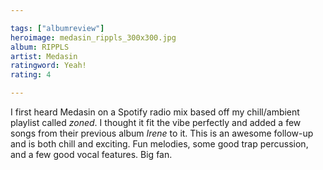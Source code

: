 ```yaml
---

tags: ["albumreview"]
heroimage: medasin_rippls_300x300.jpg
album: RIPPLS
artist: Medasin
ratingword: Yeah!
rating: 4

---
```


I first heard Medasin on a Spotify radio mix based off my chill/ambient playlist called *zoned*. I thought it fit the vibe perfectly and added a few songs from their previous album *Irene* to it. This is an awesome follow-up and is both chill and exciting. Fun melodies, some good trap percussion, and a few good vocal features. Big fan.